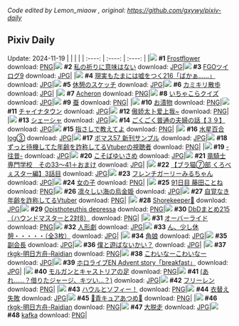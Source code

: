 *Code edited by Lemon_miaow , original: https://github.com/gxywy/pixiv-daily*
## Pixiv Daily 
Update: 2024-11-19
|      |      |      |
| :----: | :----: | :----: |
|![](https://pximg.lemonmiaow.xyz/c/240x480/img-master/img/2024/11/17/00/30/14/124366833_p0_master1200.jpg) **#1** [Frostflower](https://www.pixiv.net/artworks/124366833) download: [PNG](https://pximg.lemonmiaow.xyz/img-original/img/2024/11/17/00/30/14/124366833_p0.png)|![](https://pximg.lemonmiaow.xyz/c/240x480/img-master/img/2024/11/17/17/27/45/124386467_p0_master1200.jpg) **#2** [私の祈りに意味はない](https://www.pixiv.net/artworks/124386467) download: [JPG](https://pximg.lemonmiaow.xyz/img-original/img/2024/11/17/17/27/45/124386467_p0.jpg)|![](https://pximg.lemonmiaow.xyz/c/240x480/img-master/img/2024/11/17/22/11/03/124396655_p0_master1200.jpg) **#3** [FGOツイログ9](https://www.pixiv.net/artworks/124396655) download: [JPG](https://pximg.lemonmiaow.xyz/img-original/img/2024/11/17/22/11/03/124396655_p0.jpg)|
|![](https://pximg.lemonmiaow.xyz/c/240x480/img-master/img/2024/11/17/18/33/53/124387428_p0_master1200.jpg) **#4** [現実もたまには嘘をつく216「ばかぁ……」](https://www.pixiv.net/artworks/124387428) download: [JPG](https://pximg.lemonmiaow.xyz/img-original/img/2024/11/17/18/33/53/124387428_p0.jpg)|![](https://pximg.lemonmiaow.xyz/c/240x480/img-master/img/2024/11/18/07/30/02/124409127_p0_master1200.jpg) **#5** [休憩のスケッチ](https://www.pixiv.net/artworks/124409127) download: [JPG](https://pximg.lemonmiaow.xyz/img-original/img/2024/11/18/07/30/02/124409127_p0.jpg)|![](https://pximg.lemonmiaow.xyz/c/240x480/img-master/img/2024/11/17/11/08/10/124377265_p0_master1200.jpg) **#6** [カミキリ散歩](https://www.pixiv.net/artworks/124377265) download: [JPG](https://pximg.lemonmiaow.xyz/img-original/img/2024/11/17/11/08/10/124377265_p0.jpg)|
|![](https://pximg.lemonmiaow.xyz/c/240x480/img-master/img/2024/11/17/01/07/02/124367988_p0_master1200.jpg) **#7** [Acheron](https://www.pixiv.net/artworks/124367988) download: [PNG](https://pximg.lemonmiaow.xyz/img-original/img/2024/11/17/01/07/02/124367988_p0.png)|![](https://pximg.lemonmiaow.xyz/c/240x480/img-master/img/2024/11/18/11/00/05/124411722_p0_master1200.jpg) **#8** [いちゃこらクイズ](https://www.pixiv.net/artworks/124411722) download: [JPG](https://pximg.lemonmiaow.xyz/img-original/img/2024/11/18/11/00/05/124411722_p0.jpg)|![](https://pximg.lemonmiaow.xyz/c/240x480/img-master/img/2024/11/18/00/02/17/124401446_p0_master1200.jpg) **#9** [蚕](https://www.pixiv.net/artworks/124401446) download: [PNG](https://pximg.lemonmiaow.xyz/img-original/img/2024/11/18/00/02/17/124401446_p0.png)|
|![](https://pximg.lemonmiaow.xyz/c/240x480/img-master/img/2024/11/18/20/30/01/124422732_p0_master1200.jpg) **#10** [お漬物](https://www.pixiv.net/artworks/124422732) download: [PNG](https://pximg.lemonmiaow.xyz/img-original/img/2024/11/18/20/30/01/124422732_p0.png)|![](https://pximg.lemonmiaow.xyz/c/240x480/img-master/img/2024/11/18/12/40/09/124413261_p0_master1200.jpg) **#11** [チャイナタウン](https://www.pixiv.net/artworks/124413261) download: [JPG](https://pximg.lemonmiaow.xyz/img-original/img/2024/11/18/12/40/09/124413261_p0.jpg)|![](https://pximg.lemonmiaow.xyz/c/240x480/img-master/img/2024/11/18/22/52/50/124384641_p0_master1200.jpg) **#12** [傲娇太卜爱上我~](https://www.pixiv.net/artworks/124384641) download: [PNG](https://pximg.lemonmiaow.xyz/img-original/img/2024/11/18/22/52/50/124384641_p0.png)|
|![](https://pximg.lemonmiaow.xyz/c/240x480/img-master/img/2024/11/17/15/18/31/124382999_p0_master1200.jpg) **#13** [シェーシャ](https://www.pixiv.net/artworks/124382999) download: [JPG](https://pximg.lemonmiaow.xyz/img-original/img/2024/11/17/15/18/31/124382999_p0.jpg)|![](https://pximg.lemonmiaow.xyz/c/240x480/img-master/img/2024/11/18/18/00/09/124418548_p0_master1200.jpg) **#14** [ごくごく普通の夫婦の話【３９】](https://www.pixiv.net/artworks/124418548) download: [JPG](https://pximg.lemonmiaow.xyz/img-original/img/2024/11/18/18/00/09/124418548_p0.jpg)|![](https://pximg.lemonmiaow.xyz/c/240x480/img-master/img/2024/11/17/18/33/17/124388597_p0_master1200.jpg) **#15** [指さしで教えてよ](https://www.pixiv.net/artworks/124388597) download: [PNG](https://pximg.lemonmiaow.xyz/img-original/img/2024/11/17/18/33/17/124388597_p0.png)|
|![](https://pximg.lemonmiaow.xyz/c/240x480/img-master/img/2024/11/17/00/30/45/124366869_p0_master1200.jpg) **#16** [水星百合log③](https://www.pixiv.net/artworks/124366869) download: [JPG](https://pximg.lemonmiaow.xyz/img-original/img/2024/11/17/00/30/45/124366869_p0.jpg)|![](https://pximg.lemonmiaow.xyz/c/240x480/img-master/img/2024/11/18/16/49/16/124417047_p0_master1200.jpg) **#17** [ボマス57 新刊サンプル](https://www.pixiv.net/artworks/124417047) download: [JPG](https://pximg.lemonmiaow.xyz/img-original/img/2024/11/18/16/49/16/124417047_p0.jpg)|![](https://pximg.lemonmiaow.xyz/c/240x480/img-master/img/2024/11/17/23/15/01/124399299_p0_master1200.jpg) **#18** [ずっと待機してた年齢を詐称してるVtuberの視聴者](https://www.pixiv.net/artworks/124399299) download: [PNG](https://pximg.lemonmiaow.xyz/img-original/img/2024/11/17/23/15/01/124399299_p0.png)|
|![](https://pximg.lemonmiaow.xyz/c/240x480/img-master/img/2024/11/18/00/00/18/124401183_p0_master1200.jpg) **#19** [-往昔-](https://www.pixiv.net/artworks/124401183) download: [JPG](https://pximg.lemonmiaow.xyz/img-original/img/2024/11/18/00/00/18/124401183_p0.jpg)|![](https://pximg.lemonmiaow.xyz/c/240x480/img-master/img/2024/11/17/00/25/15/124366605_p0_master1200.jpg) **#20** [こそばゆいさめ](https://www.pixiv.net/artworks/124366605) download: [JPG](https://pximg.lemonmiaow.xyz/img-original/img/2024/11/17/00/25/15/124366605_p0.jpg)|![](https://pximg.lemonmiaow.xyz/c/240x480/img-master/img/2024/11/18/21/02/26/124423860_p0_master1200.jpg) **#21** [竜騎士専門学校　その33～41＋おまけ](https://www.pixiv.net/artworks/124423860) download: [JPG](https://pximg.lemonmiaow.xyz/img-original/img/2024/11/18/21/02/26/124423860_p0.jpg)|
|![](https://pximg.lemonmiaow.xyz/c/240x480/img-master/img/2024/11/18/18/56/36/124420042_p0_master1200.jpg) **#22** [【ブラ猫⑦部 くろべぇスター編】3話目](https://www.pixiv.net/artworks/124420042) download: [JPG](https://pximg.lemonmiaow.xyz/img-original/img/2024/11/18/18/56/36/124420042_p0.jpg)|![](https://pximg.lemonmiaow.xyz/c/240x480/img-master/img/2024/11/17/00/08/30/124365999_p0_master1200.jpg) **#23** [フレンチガーリーみるちゃん](https://www.pixiv.net/artworks/124365999) download: [JPG](https://pximg.lemonmiaow.xyz/img-original/img/2024/11/17/00/08/30/124365999_p0.jpg)|![](https://pximg.lemonmiaow.xyz/c/240x480/img-master/img/2024/11/17/07/02/49/124373474_p0_master1200.jpg) **#24** [女の子](https://www.pixiv.net/artworks/124373474) download: [PNG](https://pximg.lemonmiaow.xyz/img-original/img/2024/11/17/07/02/49/124373474_p0.png)|
|![](https://pximg.lemonmiaow.xyz/c/240x480/img-master/img/2024/11/17/22/14/37/124396812_p0_master1200.jpg) **#25** [91日目 藤田ことね](https://www.pixiv.net/artworks/124396812) download: [PNG](https://pximg.lemonmiaow.xyz/img-original/img/2024/11/17/22/14/37/124396812_p0.png)|![](https://pximg.lemonmiaow.xyz/c/240x480/img-master/img/2024/11/17/10/05/39/124376082_p0_master1200.jpg) **#26** [凛々しい海の烏金姫](https://www.pixiv.net/artworks/124376082) download: [JPG](https://pximg.lemonmiaow.xyz/img-original/img/2024/11/17/10/05/39/124376082_p0.jpg)|![](https://pximg.lemonmiaow.xyz/c/240x480/img-master/img/2024/11/18/21/11/47/124424170_p0_master1200.jpg) **#27** [自覚なき年齢を詐称してるVtuber](https://www.pixiv.net/artworks/124424170) download: [PNG](https://pximg.lemonmiaow.xyz/img-original/img/2024/11/18/21/11/47/124424170_p0.png)|
|![](https://pximg.lemonmiaow.xyz/c/240x480/img-master/img/2024/11/18/01/03/11/124403706_p0_master1200.jpg) **#28** [Shorekeeper🦋](https://www.pixiv.net/artworks/124403706) download: [JPG](https://pximg.lemonmiaow.xyz/img-original/img/2024/11/18/01/03/11/124403706_p0.jpg)|![](https://pximg.lemonmiaow.xyz/c/240x480/img-master/img/2024/11/17/00/30/06/124366807_p0_master1200.jpg) **#29** [Opisthoteuthis depressa](https://www.pixiv.net/artworks/124366807) download: [PNG](https://pximg.lemonmiaow.xyz/img-original/img/2024/11/17/00/30/06/124366807_p0.png)|![](https://pximg.lemonmiaow.xyz/c/240x480/img-master/img/2024/11/17/02/07/38/124369496_p0_master1200.jpg) **#30** [DbDまとめ215（ハウンドマスターと2対8）](https://www.pixiv.net/artworks/124369496) download: [PNG](https://pximg.lemonmiaow.xyz/img-original/img/2024/11/17/02/07/38/124369496_p0.png)|
|![](https://pximg.lemonmiaow.xyz/c/240x480/img-master/img/2024/11/17/13/29/10/124380531_master1200.jpg) **#31** [オーバーライド](https://www.pixiv.net/artworks/124380531) download: [PNG](https://pximg.lemonmiaow.xyz/img-original/img/2024/11/17/13/29/10/124380531.png)|![](https://pximg.lemonmiaow.xyz/c/240x480/img-master/img/2024/11/18/10/17/35/124411163_p0_master1200.jpg) **#32** [人形劇](https://www.pixiv.net/artworks/124411163) download: [JPG](https://pximg.lemonmiaow.xyz/img-original/img/2024/11/18/10/17/35/124411163_p0.jpg)|![](https://pximg.lemonmiaow.xyz/c/240x480/img-master/img/2024/11/17/08/00/09/124374189_p0_master1200.jpg) **#33** [ん、少し休憩・・・・・（全3枚）](https://www.pixiv.net/artworks/124374189) download: [JPG](https://pximg.lemonmiaow.xyz/img-original/img/2024/11/17/08/00/09/124374189_p0.jpg)|
|![](https://pximg.lemonmiaow.xyz/c/240x480/img-master/img/2024/11/17/00/03/11/124365671_p0_master1200.jpg) **#34** [角娘](https://www.pixiv.net/artworks/124365671) download: [JPG](https://pximg.lemonmiaow.xyz/img-original/img/2024/11/17/00/03/11/124365671_p0.jpg)|![](https://pximg.lemonmiaow.xyz/c/240x480/img-master/img/2024/11/17/00/00/44/124365449_p0_master1200.jpg) **#35** [副会長](https://www.pixiv.net/artworks/124365449) download: [JPG](https://pximg.lemonmiaow.xyz/img-original/img/2024/11/17/00/00/44/124365449_p0.jpg)|![](https://pximg.lemonmiaow.xyz/c/240x480/img-master/img/2024/11/17/00/12/11/124366167_p0_master1200.jpg) **#36** [僕と遊ばないかい？](https://www.pixiv.net/artworks/124366167) download: [JPG](https://pximg.lemonmiaow.xyz/img-original/img/2024/11/17/00/12/11/124366167_p0.jpg)|
|![](https://pximg.lemonmiaow.xyz/c/240x480/img-master/img/2024/11/17/00/49/13/124367471_p0_master1200.jpg) **#37** [rkgk-明日方舟-Raidian](https://www.pixiv.net/artworks/124367471) download: [PNG](https://pximg.lemonmiaow.xyz/img-original/img/2024/11/17/00/49/13/124367471_p0.png)|![](https://pximg.lemonmiaow.xyz/c/240x480/img-master/img/2024/11/17/08/41/07/124374733_p0_master1200.jpg) **#38** [こわいなーこわいなー](https://www.pixiv.net/artworks/124374733) download: [JPG](https://pximg.lemonmiaow.xyz/img-original/img/2024/11/17/08/41/07/124374733_p0.jpg)|![](https://pximg.lemonmiaow.xyz/c/240x480/img-master/img/2024/11/18/06/16/49/124408215_p0_master1200.jpg) **#39** [ホロライブEN  Advent story「breakfast」](https://www.pixiv.net/artworks/124408215) download: [JPG](https://pximg.lemonmiaow.xyz/img-original/img/2024/11/18/06/16/49/124408215_p0.jpg)|
|![](https://pximg.lemonmiaow.xyz/c/240x480/img-master/img/2024/11/17/18/05/51/124387742_p0_master1200.jpg) **#40** [モルガンとキャストリアの足](https://www.pixiv.net/artworks/124387742) download: [PNG](https://pximg.lemonmiaow.xyz/img-original/img/2024/11/17/18/05/51/124387742_p0.png)|![](https://pximg.lemonmiaow.xyz/c/240x480/img-master/img/2024/11/18/17/08/59/124417500_p0_master1200.jpg) **#41** [(あれ……？借りたジャージ、キツい…？)](https://www.pixiv.net/artworks/124417500) download: [JPG](https://pximg.lemonmiaow.xyz/img-original/img/2024/11/18/17/08/59/124417500_p0.jpg)|![](https://pximg.lemonmiaow.xyz/c/240x480/img-master/img/2024/11/18/00/00/43/124401279_p0_master1200.jpg) **#42** [フリーレン](https://www.pixiv.net/artworks/124401279) download: [PNG](https://pximg.lemonmiaow.xyz/img-original/img/2024/11/18/00/00/43/124401279_p0.png)|
|![](https://pximg.lemonmiaow.xyz/c/240x480/img-master/img/2024/11/18/21/22/59/124424509_p0_master1200.jpg) **#43** [ハウルとソフィー！](https://www.pixiv.net/artworks/124424509) download: [PNG](https://pximg.lemonmiaow.xyz/img-original/img/2024/11/18/21/22/59/124424509_p0.png)|![](https://pximg.lemonmiaow.xyz/c/240x480/img-master/img/2024/11/18/12/19/37/124412922_p0_master1200.jpg) **#44** [衣替え失敗](https://www.pixiv.net/artworks/124412922) download: [JPG](https://pximg.lemonmiaow.xyz/img-original/img/2024/11/18/12/19/37/124412922_p0.jpg)|![](https://pximg.lemonmiaow.xyz/c/240x480/img-master/img/2024/11/17/08/46/14/124374786_p0_master1200.jpg) **#45** [💙青キュアあつめ💙](https://www.pixiv.net/artworks/124374786) download: [PNG](https://pximg.lemonmiaow.xyz/img-original/img/2024/11/17/08/46/14/124374786_p0.png)|
|![](https://pximg.lemonmiaow.xyz/c/240x480/img-master/img/2024/11/17/08/17/42/124374426_p0_master1200.jpg) **#46** [rkgk-明日方舟-Raidian](https://www.pixiv.net/artworks/124374426) download: [PNG](https://pximg.lemonmiaow.xyz/img-original/img/2024/11/17/08/17/42/124374426_p0.png)|![](https://pximg.lemonmiaow.xyz/c/240x480/img-master/img/2024/11/17/18/35/23/124388672_p0_master1200.jpg) **#47** [大脱走](https://www.pixiv.net/artworks/124388672) download: [JPG](https://pximg.lemonmiaow.xyz/img-original/img/2024/11/17/18/35/23/124388672_p0.jpg)|![](https://pximg.lemonmiaow.xyz/c/240x480/img-master/img/2024/11/17/00/00/27/124365376_p0_master1200.jpg) **#48** [kafka](https://www.pixiv.net/artworks/124365376) download: [PNG](https://pximg.lemonmiaow.xyz/img-original/img/2024/11/17/00/00/27/124365376_p0.png)|
